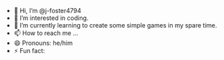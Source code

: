 - 👋 Hi, I’m @j-foster4794
- 👀 I’m interested in coding.
- 🌱 I’m currently learning to create some simple games in my spare time.
- 📫 How to reach me ...
- 😄 Pronouns: he/him
- ⚡ Fun fact: 

<!---
j-foster4794/j-foster4794 is a ✨ special ✨ repository because its `README.md` (this file) appears on your GitHub profile.
You can click the Preview link to take a look at your changes.
--->
